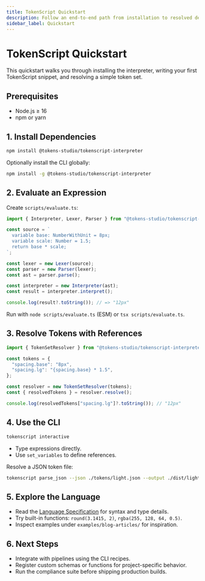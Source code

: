 ```yaml
---
title: TokenScript Quickstart
description: Follow an end-to-end path from installation to resolved design tokens.
sidebar_label: Quickstart
---
```


# TokenScript Quickstart

This quickstart walks you through installing the interpreter, writing your first TokenScript snippet, and resolving a simple token set.

## Prerequisites

- Node.js ≥ 16
- npm or yarn

## 1. Install Dependencies

```bash
npm install @tokens-studio/tokenscript-interpreter
```

Optionally install the CLI globally:

```bash
npm install -g @tokens-studio/tokenscript-interpreter
```

## 2. Evaluate an Expression

Create `scripts/evaluate.ts`:

```ts
import { Interpreter, Lexer, Parser } from "@tokens-studio/tokenscript-interpreter";

const source = `
  variable base: NumberWithUnit = 8px;
  variable scale: Number = 1.5;
  return base * scale;
`;

const lexer = new Lexer(source);
const parser = new Parser(lexer);
const ast = parser.parse();

const interpreter = new Interpreter(ast);
const result = interpreter.interpret();

console.log(result?.toString()); // => "12px"
```

Run with `node scripts/evaluate.ts` (ESM) or `tsx scripts/evaluate.ts`.

## 3. Resolve Tokens with References

```ts
import { TokenSetResolver } from "@tokens-studio/tokenscript-interpreter";

const tokens = {
  "spacing.base": "8px",
  "spacing.lg": "{spacing.base} * 1.5",
};

const resolver = new TokenSetResolver(tokens);
const { resolvedTokens } = resolver.resolve();

console.log(resolvedTokens["spacing.lg"]?.toString()); // "12px"
```

## 4. Use the CLI

```bash
tokenscript interactive
```

- Type expressions directly.
- Use `set_variables` to define references.

Resolve a JSON token file:

```bash
tokenscript parse_json --json ./tokens/light.json --output ./dist/light-resolved.json
```

## 5. Explore the Language

- Read the [Language Specification](/spec/overview) for syntax and type details.
- Try built-in functions: `round(3.1415, 2)`, `rgba(255, 128, 64, 0.5)`.
- Inspect examples under `examples/blog-articles/` for inspiration.

## 6. Next Steps

- Integrate with pipelines using the CLI recipes.
- Register custom schemas or functions for project-specific behavior.
- Run the compliance suite before shipping production builds.
